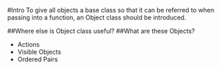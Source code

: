 #Intro
To give all objects a base class so that it can be referred to when passing into a function, an Object class should be introduced. 

##Where else is Object class useful?
##What are these Objects?
* Actions
* Visible Objects
* Ordered Pairs

